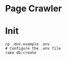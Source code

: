 Page Crawler
============

# Init

```
cp .env.example .env
# Configure the .env file
rake db:create
```